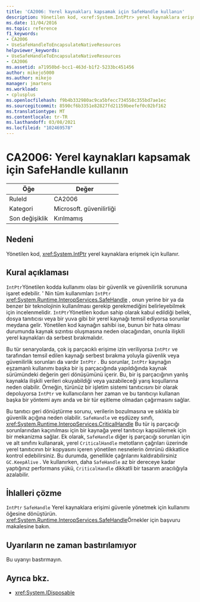 ```yaml
---
title: 'CA2006: Yerel kaynakları kapsamak için SafeHandle kullanın'
description: Yönetilen kod, <xref:System.IntPtr> yerel kaynaklara erişmek için kullanır.
ms.date: 11/04/2016
ms.topic: reference
f1_keywords:
- CA2006
- UseSafeHandleToEncapsulateNativeResources
helpviewer_keywords:
- UseSafeHandleToEncapsulateNativeResources
- CA2006
ms.assetid: a71950bd-bcc1-463d-b1f2-5233bc451456
author: mikejo5000
ms.author: mikejo
manager: jmartens
ms.workload:
- cplusplus
ms.openlocfilehash: f9b4b332980ac9ca5bfecc734558c355bd7ae1ec
ms.sourcegitcommit: 8590cf6b3351e82827fd21159beefef0c02bf162
ms.translationtype: MT
ms.contentlocale: tr-TR
ms.lasthandoff: 03/08/2021
ms.locfileid: "102469578"
---
```

# <a name="ca2006-use-safehandle-to-encapsulate-native-resources"></a>CA2006: Yerel kaynakları kapsamak için SafeHandle kullanın

|Öğe|Değer|
|-|-|
|RuleId|CA2006|
|Kategori|Microsoft. güvenilirliği|
|Son değişiklik|Kırılmamış|

## <a name="cause"></a>Nedeni

Yönetilen kod, <xref:System.IntPtr> yerel kaynaklara erişmek için kullanır.

## <a name="rule-description"></a>Kural açıklaması

`IntPtr`Yönetilen kodda kullanımı olası bir güvenlik ve güvenilirlik sorununa işaret edebilir. ' Nin tüm kullanımları `IntPtr` <xref:System.Runtime.InteropServices.SafeHandle> , onun yerine bir ya da benzer bir teknolojinin kullanılması gerekip gerekmediğini belirleyebilmek için incelenmelidir. `IntPtr`Yönetilen kodun sahip olarak kabul edildiği bellek, dosya tanıtıcısı veya bir yuva gibi bir yerel kaynağı temsil ediyorsa sorunlar meydana gelir. Yönetilen kod kaynağın sahibi ise, bunun bir hata olması durumunda kaynak sızıntısı oluşmasına neden olacağından, onunla ilişkili yerel kaynakları da serbest bırakmalıdır.

Bu tür senaryolarda, çok iş parçacıklı erişime izin veriliyorsa `IntPtr` ve tarafından temsil edilen kaynağı serbest bırakma yoluyla güvenlik veya güvenilirlik sorunları da vardır `IntPtr` . Bu sorunlar, `IntPtr` kaynağın eşzamanlı kullanımı başka bir iş parçacığında yapıldığında kaynak sürümündeki değerin geri dönüşümünü içerir. Bu, bir iş parçacığının yanlış kaynakla ilişkili verileri okuyabildiği veya yazabileceği yarış koşullarına neden olabilir. Örneğin, türünüz bir işletim sistemi tanıtıcısını bir olarak depoluyorsa `IntPtr` ve kullanıcıların her zaman ve bu tanıtıcıyı  kullanan başka bir yöntemi aynı anda ve bir tür eşitleme olmadan çağırmasını sağlar.

Bu tanıtıcı geri dönüştürme sorunu, verilerin bozulmasına ve sıklıkla bir güvenlik açığına neden olabilir. `SafeHandle` ve eşdüzey sınıfı, <xref:System.Runtime.InteropServices.CriticalHandle> Bu tür iş parçacığı sorunlarından kaçınılması için bir kaynağa yerel tanıtıcıyı kapsüllemek için bir mekanizma sağlar. Ek olarak, `SafeHandle` diğer iş parçacığı sorunları için ve alt sınıfını kullanarak, yerel `CriticalHandle` metotların çağrıları üzerinde yerel tanıtıcının bir kopyasını içeren yönetilen nesnelerin ömrünü dikkatlice kontrol edebilirsiniz. Bu durumda, genellikle çağrılarını kaldırabilirsiniz `GC.KeepAlive` . Ve kullanırken, daha `SafeHandle` az bir dereceye kadar yaptığınız performans yükü, `CriticalHandle` dikkatli bir tasarım aracılığıyla azalabilir.

## <a name="how-to-fix-violations"></a>İhlalleri çözme

`IntPtr` `SafeHandle` Yerel kaynaklara erişimi güvenle yönetmek için kullanımı öğesine dönüştürün. <xref:System.Runtime.InteropServices.SafeHandle>Örnekler için başvuru makalesine bakın.

## <a name="when-to-suppress-warnings"></a>Uyarıların ne zaman bastırılamıyor

Bu uyarıyı bastırmayın.

## <a name="see-also"></a>Ayrıca bkz.

- <xref:System.IDisposable>
